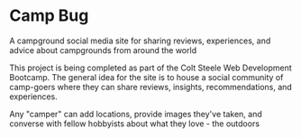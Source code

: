 # Camp Bug
A campground social media site for sharing reviews, experiences, and advice about campgrounds from around the world

This project is being completed as part of the Colt Steele Web Development Bootcamp. The general idea for the site is to house a social community of camp-goers where they can share reviews, insights, recommendations, and experiences. 

Any "camper" can add locations, provide images they've taken, and converse with fellow hobbyists about what they love - the outdoors
